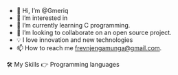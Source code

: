 - 👋 Hi, I’m @Gmeriq
- 👀 I’m interested in 
- 🌱 I’m currently learning C programming.
- 💞️ I’m looking to collaborate on an open source project.
- 💡 I love innovation and new technologies
- 📫 How to reach me frevnjengamunga@gmail.com.

🛠️ My Skills
👉 Programming languages
  
